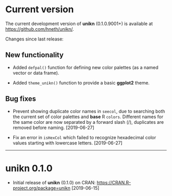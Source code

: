 
# Current version 

The current development version of **unikn** (0.1.0.9001+) is available at <https://github.com/hneth/unikn/>. 

Changes since last release: 

## New functionality 

- Added `defpal()` function for defining new color palettes (as a named vector or data frame). 

- Added `theme_unikn()` function to provide a basic **ggplot2** theme. 

## Bug fixes 

- Prevent showing duplicate color names in `seecol`, due to searching both the current set of color palettes and **base** R `colors`. Different names for the same color are now separated by a forward slash (/), duplicates are removed before naming. [2019-06-27]

- Fix an error in `isHexCol` which failed to recognize hexadecimal color values starting with lowercase letters.  [2019-06-27]

---------- 

# unikn 0.1.0

- Initial release of **unikn** (0.1.0) on CRAN: <https://CRAN.R-project.org/package=unikn> [2019-06-15] 

<!-- eof -->